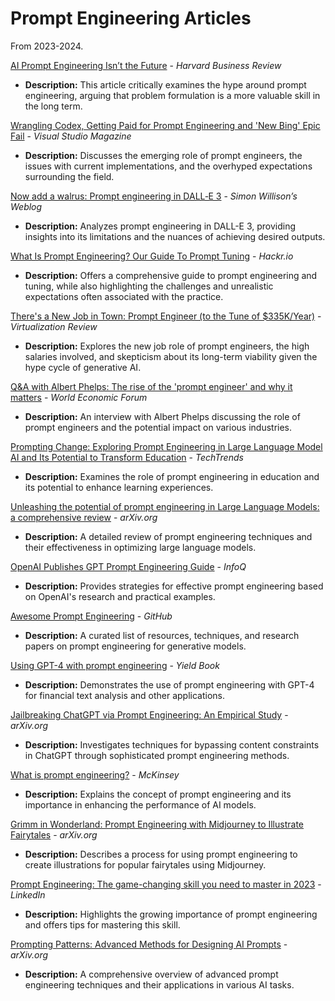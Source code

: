 # Prompt Engineering Articles 

From 2023-2024.

[AI Prompt Engineering Isn’t the Future](https://hbr.org/2023/04/ai-prompt-engineering-isnt-the-future) - *Harvard Business Review*
- **Description:** This article critically examines the hype around prompt engineering, arguing that problem formulation is a more valuable skill in the long term.

[Wrangling Codex, Getting Paid for Prompt Engineering and 'New Bing' Epic Fail](https://visualstudiomagazine.com/articles/2023/02/15/wrangling-codex-getting-paid-for-prompt-engineering.aspx) - *Visual Studio Magazine*
- **Description:** Discusses the emerging role of prompt engineers, the issues with current implementations, and the overhyped expectations surrounding the field.

[Now add a walrus: Prompt engineering in DALL‑E 3](https://simonwillison.net/2023/07/12/prompt-engineering-dalle/) - *Simon Willison’s Weblog*
- **Description:** Analyzes prompt engineering in DALL-E 3, providing insights into its limitations and the nuances of achieving desired outputs.

[What Is Prompt Engineering? Our Guide To Prompt Tuning](https://hackr.io/blog/prompt-engineering-guide) - *Hackr.io*
- **Description:** Offers a comprehensive guide to prompt engineering and tuning, while also highlighting the challenges and unrealistic expectations often associated with the practice.

[There's a New Job in Town: Prompt Engineer (to the Tune of $335K/Year)](https://virtualizationreview.com/articles/2023/01/25/new-job-prompt-engineer.aspx) - *Virtualization Review*
- **Description:** Explores the new job role of prompt engineers, the high salaries involved, and skepticism about its long-term viability given the hype cycle of generative AI.

[Q&A with Albert Phelps: The rise of the 'prompt engineer' and why it matters](https://www.weforum.org/agenda/2023/01/the-rise-of-the-prompt-engineer-and-why-it-matters/) - *World Economic Forum*
- **Description:** An interview with Albert Phelps discussing the role of prompt engineers and the potential impact on various industries.

[Prompting Change: Exploring Prompt Engineering in Large Language Model AI and Its Potential to Transform Education](https://link.springer.com/article/10.1007/s11528-023-00714-2) - *TechTrends*
- **Description:** Examines the role of prompt engineering in education and its potential to enhance learning experiences.

[Unleashing the potential of prompt engineering in Large Language Models: a comprehensive review](https://ar5iv.org/abs/2305.13860) - *arXiv.org*
- **Description:** A detailed review of prompt engineering techniques and their effectiveness in optimizing large language models.

[OpenAI Publishes GPT Prompt Engineering Guide](https://www.infoq.com/articles/openai-publishes-gpt-prompt-engineering-guide/) - *InfoQ*
- **Description:** Provides strategies for effective prompt engineering based on OpenAI's research and practical examples.

[Awesome Prompt Engineering](https://github.com/promptslab/Awesome-Prompt-Engineering) - *GitHub*
- **Description:** A curated list of resources, techniques, and research papers on prompt engineering for generative models.

[Using GPT-4 with prompt engineering](https://solutions.yieldbook.com/content/dam/yieldbook/en_us/documents/publications/using-chatgpt-with-prompt-engineering.pdf) - *Yield Book*
- **Description:** Demonstrates the use of prompt engineering with GPT-4 for financial text analysis and other applications.

[Jailbreaking ChatGPT via Prompt Engineering: An Empirical Study](https://arxiv.org/abs/2305.13860) - *arXiv.org*
- **Description:** Investigates techniques for bypassing content constraints in ChatGPT through sophisticated prompt engineering methods.

[What is prompt engineering?](https://www.mckinsey.com/business-functions/mckinsey-digital/our-insights/what-is-prompt-engineering) - *McKinsey*
- **Description:** Explains the concept of prompt engineering and its importance in enhancing the performance of AI models.

[Grimm in Wonderland: Prompt Engineering with Midjourney to Illustrate Fairytales](https://arxiv.org/abs/2305.13860) - *arXiv.org*
- **Description:** Describes a process for using prompt engineering to create illustrations for popular fairytales using Midjourney.

[Prompt Engineering: The game-changing skill you need to master in 2023](https://www.linkedin.com/pulse/prompt-engineering-game-changing-skill-you-need-master-2023-alexander-yu) - *LinkedIn*
- **Description:** Highlights the growing importance of prompt engineering and offers tips for mastering this skill.

[Prompting Patterns: Advanced Methods for Designing AI Prompts](https://arxiv.org/abs/2302.11382) - *arXiv.org*
- **Description:** A comprehensive overview of advanced prompt engineering techniques and their applications in various AI tasks.
```